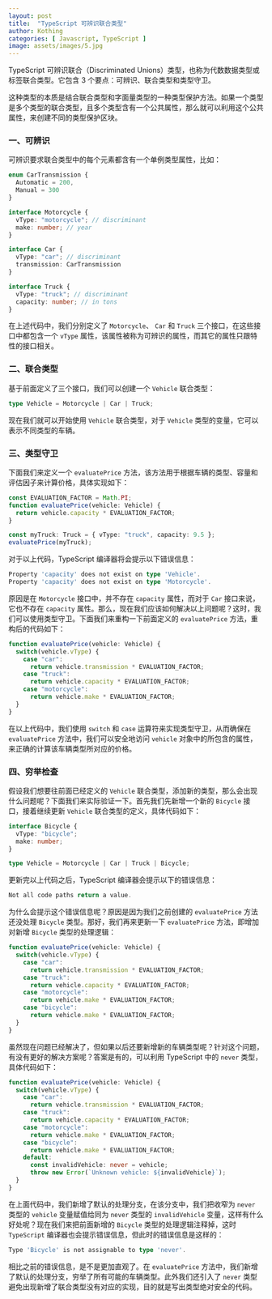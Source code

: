 ```yaml
---
layout: post
title:  "TypeScript 可辨识联合类型"
author: Kothing
categories: [ Javascript, TypeScript ]
image: assets/images/5.jpg
---
```


TypeScript 可辨识联合（Discriminated Unions）类型，也称为代数数据类型或标签联合类型。它包含 3 个要点：可辨识、联合类型和类型守卫。

这种类型的本质是结合联合类型和字面量类型的一种类型保护方法。如果一个类型是多个类型的联合类型，且多个类型含有一个公共属性，那么就可以利用这个公共属性，来创建不同的类型保护区块。

### 一、可辨识
可辨识要求联合类型中的每个元素都含有一个单例类型属性，比如：
```typescript
enum CarTransmission {
  Automatic = 200,
  Manual = 300
}

interface Motorcycle {
  vType: "motorcycle"; // discriminant
  make: number; // year
}

interface Car {
  vType: "car"; // discriminant
  transmission: CarTransmission
}

interface Truck {
  vType: "truck"; // discriminant
  capacity: number; // in tons
}
```
在上述代码中，我们分别定义了 `Motorcycle`、 `Car` 和 `Truck` 三个接口，在这些接口中都包含一个 `vType` 属性，该属性被称为可辨识的属性，而其它的属性只跟特性的接口相关。
<br/>

### 二、联合类型
基于前面定义了三个接口，我们可以创建一个 `Vehicle` 联合类型：
```typescript
type Vehicle = Motorcycle | Car | Truck;
```
现在我们就可以开始使用 `Vehicle` 联合类型，对于 `Vehicle` 类型的变量，它可以表示不同类型的车辆。
<br/>

### 三、类型守卫
下面我们来定义一个 `evaluatePrice` 方法，该方法用于根据车辆的类型、容量和评估因子来计算价格，具体实现如下：
```typescript
const EVALUATION_FACTOR = Math.PI; 
function evaluatePrice(vehicle: Vehicle) {
  return vehicle.capacity * EVALUATION_FACTOR;
}

const myTruck: Truck = { vType: "truck", capacity: 9.5 };
evaluatePrice(myTruck);
```

对于以上代码，TypeScript 编译器将会提示以下错误信息：
```typescript
Property 'capacity' does not exist on type 'Vehicle'.
Property 'capacity' does not exist on type 'Motorcycle'.
```

原因是在 `Motorcycle` 接口中，并不存在 `capacity` 属性，而对于 `Car` 接口来说，它也不存在 `capacity` 属性。那么，现在我们应该如何解决以上问题呢？这时，我们可以使用类型守卫。下面我们来重构一下前面定义的 `evaluatePrice` 方法，重构后的代码如下：
```typescript
function evaluatePrice(vehicle: Vehicle) {
  switch(vehicle.vType) {
    case "car":
      return vehicle.transmission * EVALUATION_FACTOR;
    case "truck":
      return vehicle.capacity * EVALUATION_FACTOR;
    case "motorcycle":
      return vehicle.make * EVALUATION_FACTOR;
  }
}
```
在以上代码中，我们使用 `switch` 和 `case` 运算符来实现类型守卫，从而确保在 `evaluatePrice` 方法中，我们可以安全地访问 `vehicle` 对象中的所包含的属性，来正确的计算该车辆类型所对应的价格。
<br/>

### 四、穷举检查
假设我们想要往前面已经定义的 `Vehicle` 联合类型，添加新的类型，那么会出现什么问题呢？下面我们来实际验证一下。首先我们先新增一个新的 `Bicycle` 接口，接着继续更新 `Vehicle` 联合类型的定义，具体代码如下：
```typescript
interface Bicycle {
  vType: "bicycle";
  make: number;
}

type Vehicle = Motorcycle | Car | Truck | Bicycle;
```

更新完以上代码之后，TypeScript 编译器会提示以下的错误信息：
```typescript
Not all code paths return a value.
```

为什么会提示这个错误信息呢？原因是因为我们之前创建的 `evaluatePrice` 方法还没处理 `Bicycle` 类型。那好，我们再来更新一下 `evaluatePrice` 方法，即增加对新增 `Bicycle` 类型的处理逻辑：
```typescript
function evaluatePrice(vehicle: Vehicle) {
  switch(vehicle.vType) {
    case "car":
      return vehicle.transmission * EVALUATION_FACTOR;
    case "truck":
      return vehicle.capacity * EVALUATION_FACTOR;
    case "motorcycle":
      return vehicle.make * EVALUATION_FACTOR;
    case "bicycle":
      return vehicle.make * EVALUATION_FACTOR;
  }
}
```

虽然现在问题已经解决了，但如果以后还要新增新的车辆类型呢？针对这个问题，有没有更好的解决方案呢？答案是有的，可以利用 TypeScript 中的 `never` 类型，具体代码如下：
```typescript
function evaluatePrice(vehicle: Vehicle) {
  switch(vehicle.vType) {
    case "car":
      return vehicle.transmission * EVALUATION_FACTOR;
    case "truck":
      return vehicle.capacity * EVALUATION_FACTOR;
    case "motorcycle":
      return vehicle.make * EVALUATION_FACTOR;
    case "bicycle":
      return vehicle.make * EVALUATION_FACTOR;
    default: 
      const invalidVehicle: never = vehicle;
      throw new Error(`Unknown vehicle: ${invalidVehicle}`);
  }
}
```

在上面代码中，我们新增了默认的处理分支，在该分支中，我们把收窄为 `never` 类型的 `vehicle` 变量赋值给同为 `never` 类型的 `invalidVehicle` 变量，这样有什么好处呢？现在我们来把前面新增的 `Bicycle` 类型的处理逻辑注释掉，这时 `TypeScript` 编译器也会提示错误信息，但此时的错误信息是这样的：
```typescript
Type 'Bicycle' is not assignable to type 'never'.
```

相比之前的错误信息，是不是更加直观了。在 `evaluatePrice` 方法中，我们新增了默认的处理分支，穷举了所有可能的车辆类型。此外我们还引入了 `never` 类型避免出现新增了联合类型没有对应的实现，目的就是写出类型绝对安全的代码。

